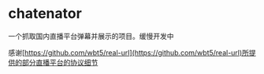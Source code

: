 # chatenator
一个抓取国内直播平台弹幕并展示的项目。缓慢开发中

感谢[https://github.com/wbt5/real-url](https://github.com/wbt5/real-url)所提供的部分直播平台的协议细节